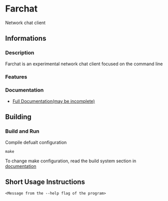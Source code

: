 # Farchat
Network chat client



## Informations
### Description
Farchat is an experimental network chat client focused on the command line

### Features

### Documentation
* [Full Documentation(may be incomplete)](documentation.md)


## Building
### Build and Run
Compile defualt configuration
```
make
```
To change make configuration, read the build system section in [documentation](documentation.md#build-system)


## Short Usage Instructions
`<Message from the --help flag of the program>`